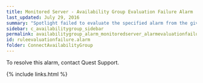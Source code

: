 ```yaml
---
title: ﻿Monitored Server - Availability Group Evaluation Failure Alarm
last_updated: July 29, 2016
summary: "Spotlight failed to evaluate the specified alarm from the given collection."
sidebar: c_availabilitygroup_sidebar
permalink: availabilitygroup_alarm_monitoredserver_alarmevaluationfailure.html
id: ruleevaluationfailure.alarm
folder: ConnectAvailabilityGroup
---
```



To resolve this alarm, contact Quest Support.


{% include links.html %}
